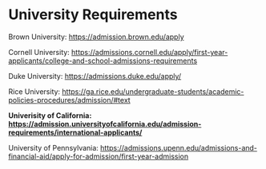 # University Requirements

Brown University: https://admission.brown.edu/apply

Cornell University: https://admissions.cornell.edu/apply/first-year-applicants/college-and-school-admissions-requirements

Duke University: https://admissions.duke.edu/apply/

Rice University: https://ga.rice.edu/undergraduate-students/academic-policies-procedures/admission/#text

**Univerisity of California: https://admission.universityofcalifornia.edu/admission-requirements/international-applicants/**

University of Pennsylvania: https://admissions.upenn.edu/admissions-and-financial-aid/apply-for-admission/first-year-admission
